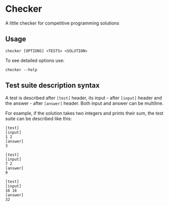 # Checker
A little checker for competitive programming solutions

## Usage
    checker [OPTIONS] <TESTS> <SOLUTION>

To see detailed options use:

    checker --help

## Test suite description syntax
A test is described after `[test]` header, its input - after `[input]` header and the answer - after `[answer]` header. Both input and answer can be multiline.

For example, if the solution takes two integers and prints their sum, the test suite can be described like this:

    [test]
    [input]
    1 2
    [answer]
    3
    
    [test]
    [input]
    7 2
    [answer]
    9

    [test]
    [input]
    16 16
    [answer]
    32
